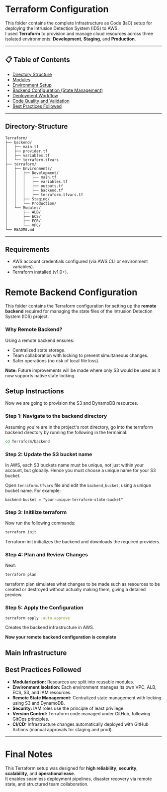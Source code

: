 # Terraform Configuration

This folder contains the complete Infrastructure as Code (IaC) setup for deploying the Intrusion Detection System (IDS) to AWS.  
I used **Terraform** to provision and manage cloud resources across three isolated environments: **Development**, **Staging**, and **Production**.

---

## 📋 Table of Contents

- [Directory Structure](#Directory-Structure)
- [Modules](#modules)
- [Environment Setup](#environment-setup)
- [Backend Configuration (State Management)](#backend-configuration-state-management)
- [Deployment Workflow](#deployment-workflow)
- [Code Quality and Validation](#code-quality-and-validation)
- [Best Practices Followed](#best-practices-followed)

---

## Directory-Structure

```
Terraform/
├── backend/
│   ├── main.tf
│   ├── provider.tf
│   ├── variables.tf
│   └── terraform.tfvars
├── terraform/
│   ├── Environments/
│   │   ├── Development/
│   │   │   ├── main.tf
│   │   │   ├── variables.tf
│   │   │   ├── outputs.tf
│   │   │   ├── backend.tf
│   │   │   ├── terraform.tfvars.tf
│   │   ├── Staging/
│   │   └── Production/
│   └── Modules/
│       ├── ALB/
│       ├── ECS/
│       ├── ECR/
│       └── VPC/
└── README.md
```

---
## Requirements

- AWS account credentials configured (via AWS CLI or environment variables).
- Terraform installed (v1.0+).

# Remote Backend Configuration

This folder contains the Terraform configuration for setting up the **remote backend** required for managing the state files of the Intrusion Detection System (IDS) project.

### Why Remote Backend?

Using a remote backend ensures:

- Centralized state storage.
- Team collaboration with locking to prevent simultaneous changes.
- Safer operations (no risk of local file loss).

**Note:** Future improvements will be made where only S3 would be used as it now supports native state locking.

## Setup Instructions

Now we are going to provision the S3 and DynamoDB resources. 

### **Step 1:** Navigate to the backend directory
Assuming you're are in the project's root directory, go into the terraform backend directory by running the following in the termainal.
```bash
cd Terraform/backend
```
### **Step 2:** Update the S3 bucket name
In AWS, each S3 buckets name must be unique, not just within your account, but globally. Hence you must choose a unique name for your S3 bucket.

Open `terraform.tfvars` file and edit the `backend_bucket`, using a unique bucket name. For example:
```hcl
backend-bucket = "your-unique-terraform-state-bucket"
```

### **Step 3:** Initilize terraform
Now run the following commands:
```bash
terraform init
```
Terraform init initializes the backend and downloads the required providers.

### **Step 4:** Plan and Review Changes
Next:
```bash
terraform plan
```
terraform plan simulates what changes to be made such as resources to be created or destroyed without actually making them, giving a detailed preview.

### **Step 5:** Apply the Configuration
```bash
terraform apply -auto-approve
```
Creates the backend infrastructure in AWS.

**Now your remote backend configuration is complete**

## Main Infrastructure 



##  Best Practices Followed

- **Modularization:** Resources are split into reusable modules.
- **Environment Isolation:** Each environment manages its own VPC, ALB, ECS, S3, and IAM resources.
- **Remote State Management:** Centralized state management with locking using S3 and DynamoDB.
- **Security:** IAM roles use the principle of least privilege.
- **Version Control:** Terraform code managed under GitHub, following GitOps principles.
- **CI/CD:** Infrastructure changes automatically deployed with GitHub Actions (manual approvals for staging and prod).

---

#  Final Notes

This Terraform setup was designed for **high reliability**, **security**, **scalability**, and **operational ease**.  
It enables seamless deployment pipelines, disaster recovery via remote state, and structured team collaboration.
